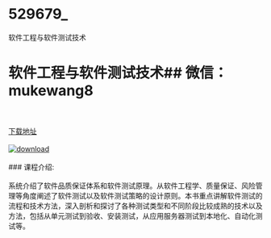 # 529679_
软件工程与软件测试技术
# 软件工程与软件测试技术## 微信：mukewang8
<br/></br>[下载地址](http://www.36tz.cn/article/529679 "下载地址")
<br/></br>[![download](http://36tz.cn/muke_img/2019_12_2-15-300x117.png "下载地址")](http://www.36tz.cn/article/529679 "下载地址")
<br/></br>### 课程介绍:<br/></br>系统介绍了软件品质保证体系和软件测试原理。从软件工程学、质量保证、风险管理等角度阐述了软件测试以及软件测试策略的设计原则。本书重点讲解软件测试的流程和技术方法，深入剖析和探讨了各种测试类型和不同阶段比较成熟的技术以及方法，包括从单元测试到验收、安装测试，从应用服务器测试到本地化、自动化测试等。

 

 
 
